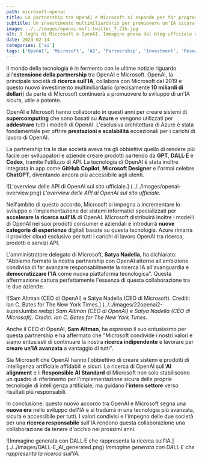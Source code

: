 ```yaml
---
path: microsoft-openai
title: La partnership tra OpenAI e Microsoft si espande per far progredire la ricerca sull'IA.
subtitle: Un investimento multimiliardario per promuovere un'IA sicura, utile e potente. [Immagine presa dal blog ufficiale di OpenAI]
image: ../../images/openai-msft-twitter_7-21b.jpg
alt: I loghi di Microsoft e OpenAI. Immagine presa dal blog ufficiale di OpenAI.
date: 2023-02-14
categories: ['ai']
tags: ['OpenAI', 'Microsoft', 'AI', 'Partnership', 'Investment', 'Research', 'API', 'Azure', 'Supercomputing', 'GPT', 'DALL·E', 'Codex', 'GitHub Copilot', 'Microsoft Designer', 'ChatGPT', 'Responsible AI Standard', 'AI Alignment']
---
```


Il mondo della tecnologia è in fermento con le ultime notizie riguardo all'**estensione della partnership** tra OpenAI e Microsoft. OpenAI, la principale società di **ricerca sull'IA**, collabora con Microsoft dal 2019 e questo nuovo investimento multimiliardario (precisamente **10 miliardi di dollari**) da parte di Microsoft continuerà a promuovere lo sviluppo di un'IA sicura, utile e potente.

OpenAI e Microsoft hanno collaborato in questi anni per creare sistemi di **supercomputing** che sono basati su **Azure** e vengono utilizzati per **addestrare** tutti i modelli di OpenAI. L'esclusiva architettura di Azure è stata fondamentale per offrire **prestazioni e scalabilità** eccezionali per i carichi di lavoro di OpenAI.

La partnership tra le due società aveva tra gli obbiettivi quello di rendere più facile per sviluppatori e aziende creare prodotti partendo da **GPT**, **DALL·E** e **Codex**, tramite l'utilizzo di API. La tecnologia di OpenAI è stata inoltre integrata in app come **GitHub Copilot**, **Microsoft Designer** e l'ormai celebre **ChatGPT**, diventando ancora più accessibile agli utenti.

![L'overview delle API di OpenAI sul sito ufficiale.] (../../images/openai-overview.png)
*L'overview delle API di OpenAI sul sito ufficiale.*

Nell'ambito di questo accordo, Microsoft si impegna a incrementare lo sviluppo e l'implementazione dei sistemi informatici specializzati per **accelerare la ricerca sull'IA** di OpenAI. Microsoft distribuirà inoltre i modelli di OpenAI nei suoi prodotti consumer e aziendali e introdurrà **nuove categorie di esperienze** digitali basate su questa tecnologia. Azure rimarrà il provider cloud esclusivo per tutti i carichi di lavoro OpenAI tra ricerca, prodotti e servizi API.

L'amministratore delegato di Microsoft, **Satya Nadella**, ha dichiarato: "Abbiamo formato la nostra partnership con OpenAI attorno all'ambizione condivisa di far avanzare responsabilmente la ricerca IA all'avanguardia e **democratizzare l'IA** come nuova piattaforma tecnologica". Questa affermazione cattura perfettamente l'essenza di questa collaborazione tra le due aziende.

![Sam Altman (CEO di OpenAI) e Satya Nadella (CEO di Microsoft). Crediti: Ian C. Bates for The New York Times.] (../../images/22openai2-superJumbo.webp)
*Sam Altman (CEO di OpenAI) e Satya Nadella (CEO di Microsoft). Crediti: Ian C. Bates for The New York Times.*

Anche il CEO di OpenAI, **Sam Altman**, ha espresso il suo entusiasmo per questa partnership e ha affermato che "Microsoft condivide i nostri valori e siamo entusiasti di continuare la nostra **ricerca indipendente** e lavorare per **creare un'IA avanzata** a vantaggio di tutti".

Sia Microsoft che OpenAI hanno l'obbiettivo di creare sistemi e prodotti di intelligenza artificiale affidabili e sicuri. La ricerca di OpenAI sull'**AI alignment** e il **Responsible AI Standard** di Microsoft non solo stabiliscono un quadro di riferimento per l'implementazione sicura delle proprie tecnologie di intelligenza artificiale, ma guidano l'**intero settore** verso risultati più responsabili.

In conclusione, questo nuovo accordo tra OpenAI e Microsoft segna una **nuova era** nello sviluppo dell'IA e si tradurrà in una tecnologia più avanzata, sicura e accessibile per tutti. I valori condivisi e l'impegno delle due società per una **ricerca responsabile** sull'IA rendono questa collaborazione una collaborazione da tenere d'occhio nei prossimi anni.

![Immagine generata con DALL·E che rappresenta la ricerca sull'IA.] (../../images/DALL-E_AI_generated.png)
*Immagine generata con DALL·E che rappresenta la ricerca sull'IA.*